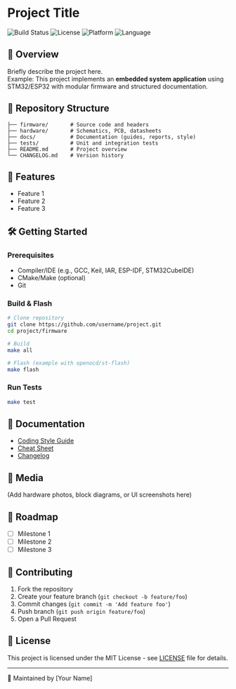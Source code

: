 # Project Title

![Build Status](https://img.shields.io/badge/build-passing-brightgreen)
![License](https://img.shields.io/badge/license-MIT-blue)
![Platform](https://img.shields.io/badge/platform-Embedded-lightgrey)
![Language](https://img.shields.io/badge/language-C-blue)

## 📖 Overview
Briefly describe the project here.  
Example: This project implements an **embedded system application** using STM32/ESP32 with modular firmware and structured documentation.

## 📂 Repository Structure
```
├── firmware/       # Source code and headers
├── hardware/       # Schematics, PCB, datasheets
├── docs/           # Documentation (guides, reports, style)
├── tests/          # Unit and integration tests
├── README.md       # Project overview
└── CHANGELOG.md    # Version history
```

## 🚀 Features
- Feature 1
- Feature 2
- Feature 3

## 🛠️ Getting Started
### Prerequisites
- Compiler/IDE (e.g., GCC, Keil, IAR, ESP-IDF, STM32CubeIDE)
- CMake/Make (optional)
- Git

### Build & Flash
```bash
# Clone repository
git clone https://github.com/username/project.git
cd project/firmware

# Build
make all

# Flash (example with openocd/st-flash)
make flash
```

### Run Tests
```bash
make test
```

## 📖 Documentation
- [Coding Style Guide](docs/Embedded_C_Coding_Style_Guide.md)
- [Cheat Sheet](docs/Embedded_C_Coding_Style_CheatSheet.md)
- [Changelog](CHANGELOG.md)

## 📸 Media
(Add hardware photos, block diagrams, or UI screenshots here)

## 📌 Roadmap
- [ ] Milestone 1
- [ ] Milestone 2
- [ ] Milestone 3

## 🤝 Contributing
1. Fork the repository
2. Create your feature branch (`git checkout -b feature/foo`)
3. Commit changes (`git commit -m 'Add feature foo'`)
4. Push branch (`git push origin feature/foo`)
5. Open a Pull Request

## 📝 License
This project is licensed under the MIT License - see [LICENSE](LICENSE) file for details.

---
🔧 Maintained by [Your Name]

